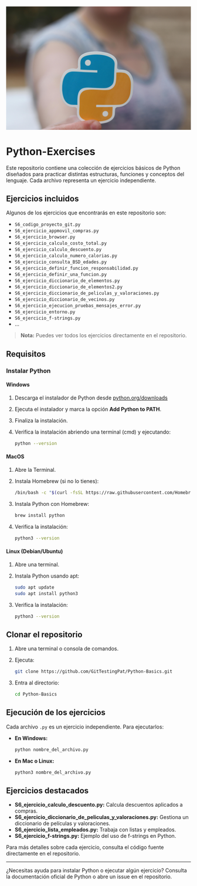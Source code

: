 
![Python Banner](docs/images/python_logo.jpg)

# Python-Exercises

Este repositorio contiene una colección de ejercicios básicos de Python diseñados para practicar distintas estructuras, funciones y conceptos del lenguaje. Cada archivo representa un ejercicio independiente.

## Ejercicios incluidos

Algunos de los ejercicios que encontrarás en este repositorio son:

- `S6_codigo_proyecto_git.py`
- `S6_ejercicio_appmovil_compras.py`
- `S6_ejercicio_browser.py`
- `S6_ejercicio_calculo_costo_total.py`
- `S6_ejercicio_calculo_descuento.py`
- `S6_ejercicio_calculo_numero_calorias.py`
- `S6_ejercicio_consulta_BSD_edades.py`
- `S6_ejercicio_definir_funcion_responsabilidad.py`
- `S6_ejercicio_definir_una_funcion.py`
- `S6_ejercicio_diccionario_de_elementos.py`
- `S6_ejercicio_diccionario_de_elementos2.py`
- `S6_ejercicio_diccionario_de_peliculas_y_valoraciones.py`
- `S6_ejercicio_diccionario_de_vecinos.py`
- `S6_ejercicio_ejecucion_pruebas_mensajes_error.py`
- `S6_ejercicio_entorno.py`
- `S6_ejercicio_f-strings.py`
- ...

> **Nota:** Puedes ver todos los ejercicios directamente en el repositorio.

## Requisitos

### Instalar Python

#### Windows

1. Descarga el instalador de Python desde [python.org/downloads](https://www.python.org/downloads/windows/)
2. Ejecuta el instalador y marca la opción **Add Python to PATH**.
3. Finaliza la instalación.
4. Verifica la instalación abriendo una terminal (cmd) y ejecutando:

    ```sh
    python --version
    ```

#### MacOS

1. Abre la Terminal.
2. Instala Homebrew (si no lo tienes):

    ```sh
    /bin/bash -c "$(curl -fsSL https://raw.githubusercontent.com/Homebrew/install/HEAD/install.sh)"
    ```

3. Instala Python con Homebrew:

    ```sh
    brew install python
    ```

4. Verifica la instalación:

    ```sh
    python3 --version
    ```

#### Linux (Debian/Ubuntu)

1. Abre una terminal.
2. Instala Python usando apt:

    ```sh
    sudo apt update
    sudo apt install python3
    ```

3. Verifica la instalación:

    ```sh
    python3 --version
    ```

## Clonar el repositorio

1. Abre una terminal o consola de comandos.
2. Ejecuta:

    ```sh
    git clone https://github.com/GitTestingPat/Python-Basics.git
    ```

3. Entra al directorio:

    ```sh
    cd Python-Basics
    ```

## Ejecución de los ejercicios

Cada archivo `.py` es un ejercicio independiente. Para ejecutarlos:

- **En Windows:**

    ```sh
    python nombre_del_archivo.py
    ```

- **En Mac o Linux:**

    ```sh
    python3 nombre_del_archivo.py
    ```

## Ejercicios destacados

- **S6_ejercicio_calculo_descuento.py:** Calcula descuentos aplicados a compras.
- **S6_ejercicio_diccionario_de_peliculas_y_valoraciones.py:** Gestiona un diccionario de películas y valoraciones.
- **S6_ejercicio_lista_empleados.py:** Trabaja con listas y empleados.
- **S6_ejercicio_f-strings.py:** Ejemplo del uso de f-strings en Python.

Para más detalles sobre cada ejercicio, consulta el código fuente directamente en el repositorio.

---

¿Necesitas ayuda para instalar Python o ejecutar algún ejercicio? Consulta la documentación oficial de Python o abre un issue en el repositorio.
